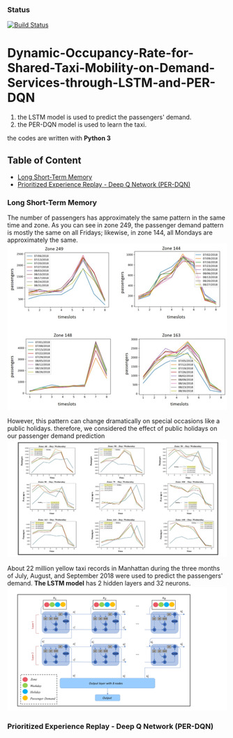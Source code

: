 ### Status
[![Build Status](https://travis-ci.org/simkimsia/UtilityBehaviors.png)](https://travis-ci.org/simkimsia/UtilityBehaviors)

# Dynamic-Occupancy-Rate-for-Shared-Taxi-Mobility-on-Demand-Services-through-LSTM-and-PER-DQN
1. the LSTM model is used to predict the passengers' demand.
2. the PER-DQN model is used to learn the taxi.

the codes are written with **Python 3**

## Table of Content
- [Long Short-Term Memory](#LSTM)
- [Prioritized Experience Replay - Deep Q Network (PER-DQN)](#PER-DQN)

### <a name="LSTM"></a>Long Short-Term Memory

The number of passengers has approximately the same pattern in the same time and zone. As you can see in zone 249, the passenger demand pattern is mostly the same on all Fridays; likewise, in zone 144, all Mondays are approximately the same.
![My Image](LSTM/passengerDemandPattern.jpg)

However, this pattern can change dramatically on special occasions like a public holidays. therefore, we considered the effect of public holidays on our passenger demand prediction
![My Image](LSTM/holidayEffect.jpg)

About 22 million yellow taxi records in Manhattan during the three months of July, August, and September 2018 were used to predict the passengers' demand.
**The LSTM model** has 2 hidden layers and 32 neurons.
![My Image](LSTM/lstm.jpg)

### <a name="PER-DQN"></a>Prioritized Experience Replay - Deep Q Network (PER-DQN)



